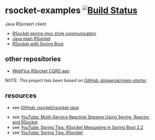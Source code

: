 # rsocket-examples [![Build Status](https://travis-ci.org/daggerok/rsocket-examples.svg?branch=master)](https://travis-ci.org/daggerok/rsocket-examples)
Java RSockert client

* [RSocket spring-mvc style communication](./es-rsocket/)
* [Java plain RSocket](./rsocket-java-example/)
* [RSocket with Spring Boot](./spring-webflux-rsocker-example/)

## other repositories

* [WebFlux RSocket CQRS app](https://github.com/daggerok/webflux-rsocket-cqrs-app)

NOTE: _This project has been based on [GitHub: daggerok/main-starter](https://github.com/daggerok/main-starter)_

## resources

- see [GitHub: rsocket/rsocket-java](https://github.com/rsocket/rsocket-java)
<!--
- read [Weld SE](https://docs.jboss.org/weld/reference/3.1.2.Final/en-US/html_single/#weld-se)
-->
- see [YouTube: Multi-Service Reactive Streams Using Spring, Reactor, and RSocket](https://www.youtube.com/watch?v=e-N4BchYXws&t=5s)
- see [YouTube: Spring Tips: RSocket Messaging in Spring Boot 2.2](https://www.youtube.com/watch?v=BxHqeq58xrE)
- see [YouTube: Spring Tips: RSocket](https://www.youtube.com/watch?time_continue=1617&v=GDIDSzZLjjg)
